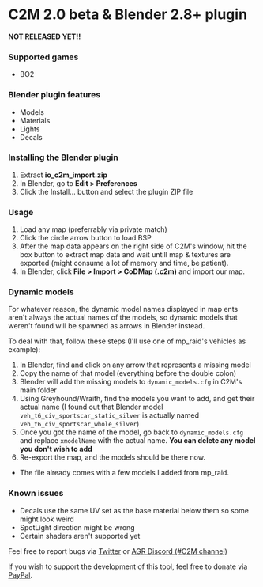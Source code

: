 # C2M 2.0 beta & Blender 2.8+ plugin 

**NOT RELEASED YET!!**

### Supported games
- BO2

### Blender plugin features
- Models
- Materials
- Lights
- Decals

### Installing the Blender plugin
1. Extract **io_c2m_import.zip**
2. In Blender, go to **Edit > Preferences**
3. Click the Install... button and select the plugin ZIP file

### Usage
1. Load any map (preferrably via private match)
2. Click the circle arrow button to load BSP
3. After the map data appears on the right side of C2M's window, hit the box button to extract map data and wait untill map & textures are exported (might consume a lot of memory and time, be patient).
4. In Blender, click **File > Import > CoDMap (.c2m)** and import our map.

### Dynamic models
For whatever reason, the dynamic model names displayed in map ents aren't always the actual names of the models, so dynamic models that weren't found will be spawned as arrows in Blender instead.

To deal with that, follow these steps (I'll use one of mp_raid's vehicles as example):
1. In Blender, find and click on any arrow that represents a missing model
2. Copy the name of that model (everything before the double colon)
3. Blender will add the missing models to `dynamic_models.cfg` in C2M's main folder
4. Using Greyhound/Wraith, find the models you want to add, and get their actual name (I found out that Blender model `veh_t6_civ_sportscar_static_silver` is actually named `veh_t6_civ_sportscar_whole_silver`)
5. Once you got the name of the model, go back to `dynamic_models.cfg` and replace `xmodelName` with the actual name. **You can delete any model you don't wish to add**
6. Re-export the map, and the models should be there now.

* The file already comes with a few models I added from mp_raid.

### Known issues
- Decals use the same UV set as the base material below them so some might look weird
- SpotLight direction might be wrong
- Certain shaders aren't supported yet

Feel free to report bugs via [Twitter](https://twitter.com/SHEILANff) or [AGR Discord (#C2M channel)](https://discord.gg/JcEvDBH)


If you wish to support the development of this tool, feel free to donate via [PayPal](https://paypal.me/ksheilan).
